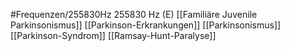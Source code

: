 #Frequenzen/255830Hz
255830 Hz (E)
[[Familiäre Juvenile Parkinsonismus]]
[[Parkinson-Erkrankungen]]
[[Parkinsonismus]]
[[Parkinson-Syndrom]]
[[Ramsay-Hunt-Paralyse]]